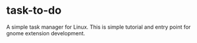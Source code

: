 # task-to-do
A simple task manager for Linux. This is simple tutorial and entry point for gnome extension development.
